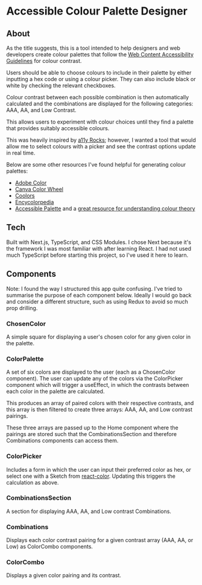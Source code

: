 # Accessible Colour Palette Designer

## About

As the title suggests, this is a tool intended to help designers and web developers create colour palettes that follow the [Web Content Accessibility Guidelines](https://www.w3.org/TR/WCAG21/#contrast-minimum) for colour contrast.

Users should be able to choose colours to include in their palette by either inputting a hex code or using a colour picker. They can also include black or white by checking the relevant checkboxes.

Colour contrast between each possible combination is then automatically calculated and the combinations are displayed for the following categories: AAA, AA, and Low Contrast.

This allows users to experiment with colour choices until they find a palette that provides suitably accessible colours.

This was heavily inspired by [a11y Rocks](http://a11yrocks.com/colorPalette); however, I wanted a tool that would allow me to select colours with a picker and see the contrast options update in real time. 

Below are some other resources I've found helpful for generating colour palettes:

* [Adobe Color](https://color.adobe.com/create/color-wheel)
* [Canva Color Wheel](https://www.canva.com/colors/color-wheel/)
* [Coolors](https://coolors.co/463f3a-8a817c-bcb8b1-f4f3ee-e0afa0)
* [Encycolorpedia](https://encycolorpedia.com/eb667d)
* [Accessible Palette](https://accessiblepalette.com/) and a [great resource for understanding colour theory](https://wildbit.com/blog/accessible-palette-stop-using-hsl-for-color-systems)

## Tech

Built with Next.js, TypeScript, and CSS Modules. I chose Next because it's the framework I was most familiar with after learning React. I had not used much TypeScript before starting this project, so I've used it here to learn.

## Components

Note: I found the way I structured this app quite confusing. I've tried to summarise the purpose of each component below. Ideally I would go back and consider a different structure, such as using Redux to avoid so much prop drilling.

### ChosenColor

A simple square for displaying a user's chosen color for any given color in the palette.

### ColorPalette

A set of six colors are displayed to the user (each as a ChosenColor component). The user can update any of the colors via the ColorPicker component which will trigger a useEffect, in which the contrasts between each color in the palette are calculated.

This produces an array of paired colors with their respective contrasts, and this array is then filtered to create three arrays: AAA, AA, and Low contrast pairings. 

These three arrays are passed up to the Home component where the pairings are stored such that the CombinationsSection and therefore Combinations components can access them.

### ColorPicker

Includes a form in which the user can input their preferred color as hex, or select one with a Sketch from [react-color](https://uiwjs.github.io/react-color/). Updating this triggers the calculation as above.

### CombinationsSection

A section for displaying AAA, AA, and Low contrast Combinations.

### Combinations

Displays each color contrast pairing for a given contrast array (AAA, AA, or Low) as ColorCombo components.

### ColorCombo

Displays a given color pairing and its contrast.



